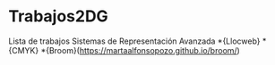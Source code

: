 # Trabajos2DG
Lista de trabajos Sistemas de Representación Avanzada
*{Llocweb}
*{CMYK}
*{Broom}(https://martaalfonsopozo.github.io/broom/)
